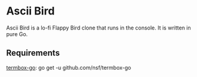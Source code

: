 Ascii Bird
==========
Ascii Bird is a lo-fi Flappy Bird clone that runs in the console. It is written in pure Go.

Requirements
------------
[termbox-go](https://github.com/nsf/termbox-go):
go get -u github.com/nsf/termbox-go
